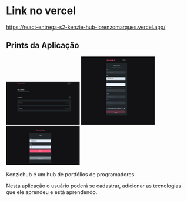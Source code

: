 # Link no vercel

https://react-entrega-s2-kenzie-hub-lorenzomarques.vercel.app/

<h2>Prints da Aplicação</h2>
<div display="flex">
<img src="/ImagesReadMe/1.png" width=200 heigth=200/>
<img src="/ImagesReadMe/2.png" width=200 heigth=100/>
<img src="/ImagesReadMe/3.png" width=200 heigth=200/>
</div>
<p>
Kenziehub é um hub de portfólios de programadores

Nesta aplicação o usuário poderá se cadastrar, adicionar as tecnologias que ele aprendeu e está aprendendo.

</p>
